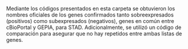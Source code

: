 Mediante los códigos presentados en esta carpeta se obtuvieron los nombres oficiales de los genes confirmados tanto sobreexpresados (positivos) como subexpresados (negativos), genes en común entre cBioPortal y GEPIA, para STAD. Adicionalmente, se utilizó un código de comparación para asegurar que no hay repetidos entre ambas listas de genes.
